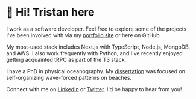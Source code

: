 # :wave: Hi! Tristan here

I work as a software developer. Feel free to explore some of the projects I've been involved with via my [portfolio site](https://tristanguest.dev/projects) or here on GitHub.

My most-used stack includes Next.js with TypeScript, Node.js, MongoDB, and AWS. I also work frequently with Python, and I've recently enjoyed getting acquainted tRPC as part of the T3 stack.

I have a PhD in physical oceanography. My [dissertation](https://github.com/tbguest/dissertation) was focused on self-organizing wave-forced patterns on beaches.

Connect with me on [LinkedIn](https://www.linkedin.com/in/tristanguest/) or [Twitter](https://twitter.com/tristan_guest). I'd be happy to hear from you!
